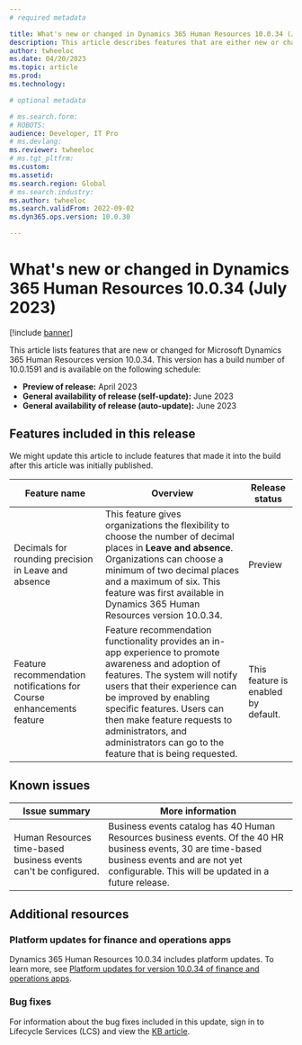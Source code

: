 ```yaml
---
# required metadata

title: What's new or changed in Dynamics 365 Human Resources 10.0.34 (July 2023)
description: This article describes features that are either new or changed in the Microsoft Dynamics 365 Human Resources version 10.0.34 preview release.
author: twheeloc
ms.date: 04/20/2023
ms.topic: article
ms.prod: 
ms.technology: 

# optional metadata

# ms.search.form: 
# ROBOTS: 
audience: Developer, IT Pro
# ms.devlang: 
ms.reviewer: twheeloc
# ms.tgt_pltfrm: 
ms.custom: 
ms.assetid: 
ms.search.region: Global
# ms.search.industry: 
ms.author: twheeloc
ms.search.validFrom: 2022-09-02 
ms.dyn365.ops.version: 10.0.30

---
```


# What's new or changed in Dynamics 365 Human Resources 10.0.34 (July 2023)

[!include [banner](../../includes/preview-banner.md)]

This article lists features that are new or changed for Microsoft Dynamics 365 Human Resources version 10.0.34. This version has a build number of 10.0.1591 and is 
available on the following schedule:

- **Preview of release:** April 2023
- **General availability of release (self-update):** June 2023
- **General availability of release (auto-update):** June 2023


## Features included in this release

We might update this article to include features that made it into the build after this article was initially published.

| Feature name | Overview | Release status |
|----|----|----|
| Decimals for rounding precision in Leave and absence | This feature gives organizations the flexibility to choose the number of decimal places in **Leave and absence**. Organizations can choose a minimum of two decimal places and a maximum of six. This feature was first available in Dynamics 365 Human Resources version 10.0.34. | Preview |
| Feature recommendation notifications for Course enhancements feature | Feature recommendation functionality provides an in-app experience to promote awareness and adoption of features. The system will notify users that their experience can be improved by enabling specific features. Users can then make feature requests to administrators, and administrators can go to the feature that is being requested. | This feature is enabled by default. |

## Known issues

| Issue summary | More information |
| ---- | ---- | 
|Human Resources time-based business events can't be configured.| Business events catalog has 40 Human Resources business events. Of the 40 HR business events, 30 are time-based business events and are not yet configurable. This will be updated in a future release.|   


## Additional resources

### Platform updates for finance and operations apps

Dynamics 365 Human Resources 10.0.34 includes platform updates. To learn more, see [Platform updates for version 10.0.34 of finance and operations apps](../../fin-ops-core/dev-itpro/get-started/whats-new-platform-updates-10-0-34.md).

### Bug fixes

For information about the bug fixes included in this update, sign in to Lifecycle Services (LCS) and view the [KB article](https://fix.lcs.dynamics.com/Issue/Details?bugId=805875).


